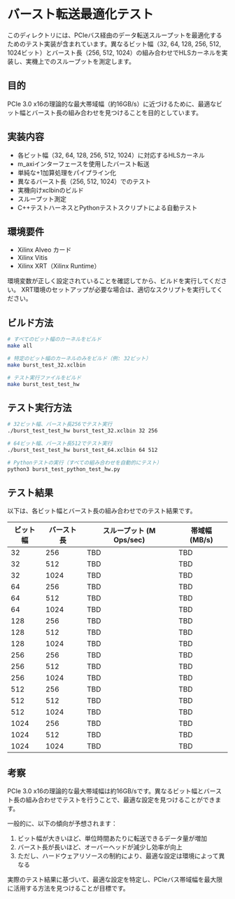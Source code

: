 # バースト転送最適化テスト

このディレクトリには、PCIeバス経由のデータ転送スループットを最適化するためのテスト実装が含まれています。異なるビット幅（32, 64, 128, 256, 512, 1024ビット）とバースト長（256, 512, 1024）の組み合わせでHLSカーネルを実装し、実機上でのスループットを測定します。

## 目的

PCIe 3.0 x16の理論的な最大帯域幅（約16GB/s）に近づけるために、最適なビット幅とバースト長の組み合わせを見つけることを目的としています。

## 実装内容

- 各ビット幅（32, 64, 128, 256, 512, 1024）に対応するHLSカーネル
- m_axiインターフェースを使用したバースト転送
- 単純な+1加算処理をパイプライン化
- 異なるバースト長（256, 512, 1024）でのテスト
- 実機向けxclbinのビルド
- スループット測定
- C++テストハーネスとPythonテストスクリプトによる自動テスト

## 環境要件

- Xilinx Alveo カード
- Xilinx Vitis
- Xilinx XRT（Xilinx Runtime）

環境変数が正しく設定されていることを確認してから、ビルドを実行してください。
XRT環境のセットアップが必要な場合は、適切なスクリプトを実行してください。

## ビルド方法

```bash
# すべてのビット幅のカーネルをビルド
make all

# 特定のビット幅のカーネルのみをビルド（例: 32ビット）
make burst_test_32.xclbin

# テスト実行ファイルをビルド
make burst_test_test_hw
```

## テスト実行方法

```bash
# 32ビット幅、バースト長256でテスト実行
./burst_test_test_hw burst_test_32.xclbin 32 256

# 64ビット幅、バースト長512でテスト実行
./burst_test_test_hw burst_test_64.xclbin 64 512

# Pythonテストの実行（すべての組み合わせを自動的にテスト）
python3 burst_test_python_test_hw.py
```

## テスト結果

以下は、各ビット幅とバースト長の組み合わせでのテスト結果です。

| ビット幅 | バースト長 | スループット (M Ops/sec) | 帯域幅 (MB/s) |
|---------|-----------|------------------------|------------|
| 32      | 256       | TBD                    | TBD        |
| 32      | 512       | TBD                    | TBD        |
| 32      | 1024      | TBD                    | TBD        |
| 64      | 256       | TBD                    | TBD        |
| 64      | 512       | TBD                    | TBD        |
| 64      | 1024      | TBD                    | TBD        |
| 128     | 256       | TBD                    | TBD        |
| 128     | 512       | TBD                    | TBD        |
| 128     | 1024      | TBD                    | TBD        |
| 256     | 256       | TBD                    | TBD        |
| 256     | 512       | TBD                    | TBD        |
| 256     | 1024      | TBD                    | TBD        |
| 512     | 256       | TBD                    | TBD        |
| 512     | 512       | TBD                    | TBD        |
| 512     | 1024      | TBD                    | TBD        |
| 1024    | 256       | TBD                    | TBD        |
| 1024    | 512       | TBD                    | TBD        |
| 1024    | 1024      | TBD                    | TBD        |

## 考察

PCIe 3.0 x16の理論的な最大帯域幅は約16GB/sです。異なるビット幅とバースト長の組み合わせでテストを行うことで、最適な設定を見つけることができます。

一般的に、以下の傾向が予想されます：

1. ビット幅が大きいほど、単位時間あたりに転送できるデータ量が増加
2. バースト長が長いほど、オーバーヘッドが減少し効率が向上
3. ただし、ハードウェアリソースの制約により、最適な設定は環境によって異なる

実際のテスト結果に基づいて、最適な設定を特定し、PCIeバス帯域幅を最大限に活用する方法を見つけることが目標です。
